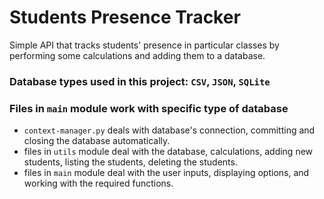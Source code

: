 # Students Presence Tracker

Simple API that tracks students' presence in particular classes by performing some calculations and adding them to a database.

### Database types used in this project: `CSV`, `JSON`, `SQLite`
### Files in `main` module work with specific type of database 

- `context-manager.py` deals with database's connection, committing and closing the database automatically. 
- files in `utils` module deal with the database, calculations, adding new students, listing the students, deleting the students.
- files in `main` module deal with the user inputs, displaying options, and working with the required functions.
